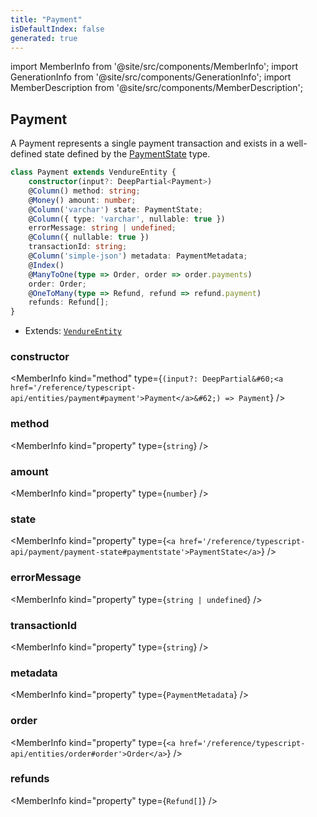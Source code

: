 ```yaml
---
title: "Payment"
isDefaultIndex: false
generated: true
---
```

<!-- This file was generated from the Vendure source. Do not modify. Instead, re-run the "docs:build" script -->
import MemberInfo from '@site/src/components/MemberInfo';
import GenerationInfo from '@site/src/components/GenerationInfo';
import MemberDescription from '@site/src/components/MemberDescription';


## Payment

<GenerationInfo sourceFile="packages/core/src/entity/payment/payment.entity.ts" sourceLine="18" packageName="@bb-vendure/core" />

A Payment represents a single payment transaction and exists in a well-defined state
defined by the <a href='/reference/typescript-api/payment/payment-state#paymentstate'>PaymentState</a> type.

```ts title="Signature"
class Payment extends VendureEntity {
    constructor(input?: DeepPartial<Payment>)
    @Column() method: string;
    @Money() amount: number;
    @Column('varchar') state: PaymentState;
    @Column({ type: 'varchar', nullable: true })
    errorMessage: string | undefined;
    @Column({ nullable: true })
    transactionId: string;
    @Column('simple-json') metadata: PaymentMetadata;
    @Index()
    @ManyToOne(type => Order, order => order.payments)
    order: Order;
    @OneToMany(type => Refund, refund => refund.payment)
    refunds: Refund[];
}
```
* Extends: <code><a href='/reference/typescript-api/entities/vendure-entity#vendureentity'>VendureEntity</a></code>



<div className="members-wrapper">

### constructor

<MemberInfo kind="method" type={`(input?: DeepPartial&#60;<a href='/reference/typescript-api/entities/payment#payment'>Payment</a>&#62;) => Payment`}   />


### method

<MemberInfo kind="property" type={`string`}   />


### amount

<MemberInfo kind="property" type={`number`}   />


### state

<MemberInfo kind="property" type={`<a href='/reference/typescript-api/payment/payment-state#paymentstate'>PaymentState</a>`}   />


### errorMessage

<MemberInfo kind="property" type={`string | undefined`}   />


### transactionId

<MemberInfo kind="property" type={`string`}   />


### metadata

<MemberInfo kind="property" type={`PaymentMetadata`}   />


### order

<MemberInfo kind="property" type={`<a href='/reference/typescript-api/entities/order#order'>Order</a>`}   />


### refunds

<MemberInfo kind="property" type={`Refund[]`}   />




</div>
